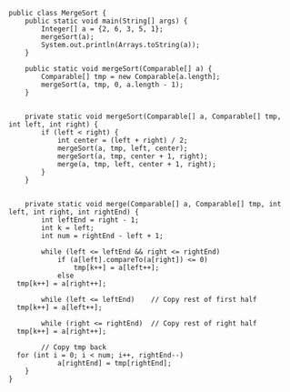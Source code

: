 ﻿    public class MergeSort {  
        public static void main(String[] args) {  
            Integer[] a = {2, 6, 3, 5, 1};  
            mergeSort(a);  
            System.out.println(Arrays.toString(a));  
        }  
      
        public static void mergeSort(Comparable[] a) {  
            Comparable[] tmp = new Comparable[a.length];  
            mergeSort(a, tmp, 0, a.length - 1);  
        }  
      
      
        private static void mergeSort(Comparable[] a, Comparable[] tmp, int left, int right) {  
            if (left < right) {  
                int center = (left + right) / 2;  
                mergeSort(a, tmp, left, center);  
                mergeSort(a, tmp, center + 1, right);  
                merge(a, tmp, left, center + 1, right);  
            }  
        }  
      
      
        private static void merge(Comparable[] a, Comparable[] tmp, int left, int right, int rightEnd) {  
            int leftEnd = right - 1;  
            int k = left;  
            int num = rightEnd - left + 1;  
      
            while (left <= leftEnd && right <= rightEnd)  
                if (a[left].compareTo(a[right]) <= 0)  
                    tmp[k++] = a[left++];  
                else  
      tmp[k++] = a[right++];  
      
            while (left <= leftEnd)    // Copy rest of first half  
      tmp[k++] = a[left++];  
      
            while (right <= rightEnd)  // Copy rest of right half  
      tmp[k++] = a[right++];  
      
            // Copy tmp back  
      for (int i = 0; i < num; i++, rightEnd--)  
                a[rightEnd] = tmp[rightEnd];  
        }  
    }

